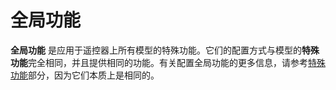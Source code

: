 # 全局功能

**全局功能** 是应用于遥控器上所有模型的特殊功能。它们的配置方式与模型的**特殊功能**完全相同，并且提供相同的功能。有关配置全局功能的更多信息，请参考[特殊功能](../model-settings/special-functions.md)部分，因为它们本质上是相同的。